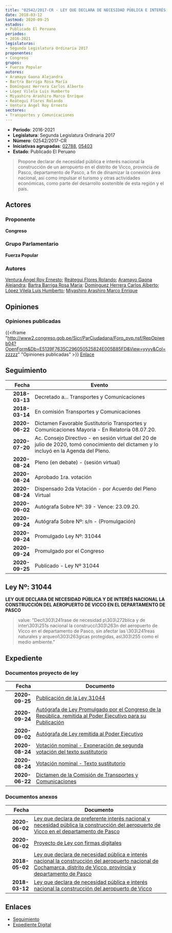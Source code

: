 ```yaml
---
title: "02542/2017-CR - LEY QUE DECLARA DE NECESIDAD PÚBLICA E INTERÉS NACIONAL LA CONSTRUCCIÓN DEL AEROPUERTO DE VICCO"
date: 2018-03-12
lastmod: 2020-09-25
estados:
- Publicado El Peruano
periodos:
- 2016-2021
legislaturas:
- Segunda Legislatura Ordinaria 2017
proponentes:
- Congreso
grupos:
- Fuerza Popular
autores:
- Aramayo Gaona Alejandra
- Bartra Barriga Rosa María
- Domínguez Herrera Carlos Alberto
- López Vilela Luis Humberto
- Miyashiro Arashiro Marco Enrique
- Reátegui Flores Rolando
- Ventura Ángel Roy Ernesto
sectores:
- Transportes y Comunicaciones
---
```

- **Periodo**: 2016-2021
- **Legislatura**: Segunda Legislatura Ordinaria 2017
- **Número**: 02542/2017-CR
- **Iniciativas agrupadas**: [02788](../../02700/02788), [05403](../../05400/05403)
- **Estado**: Publicado El Peruano

> Propone declarar de necesidad pública e interés nacional la construcción de un aeropuerto en el distrito de Vicco, provincia de Pasco, departamento de Pasco, a fin de dinamizar la conexión área nacional, así como impulsar el turismo y otras actividades económicas, como parte del desarrollo sostenible de esta región y el país.


## Actores

### Proponente

**Congreso**

### Grupo Parlamentario

**Fuerza Popular**

### Autores

[Ventura Ángel Roy Ernesto](mailto:mailto:rventura@congreso.gob.pe); [Reátegui Flores Rolando](mailto:mailto:rreategui@congreso.gob.pe); [Aramayo Gaona Alejandra](mailto:mailto:maramayo@congreso.gob.pe); [Bartra Barriga Rosa María](mailto:mailto:rbartra@congreso.gob.pe); [Domínguez Herrera Carlos Alberto](mailto:mailto:cdominguez@congreso.gob.pe); [López Vilela Luis Humberto](mailto:mailto:llopezv@congreso.gob.pe); [Miyashiro Arashiro Marco Enrique](mailto:mailto:mmiyashiro@congreso.gob.pe)

## Opiniones

### Opiniones publicadas

{{<iframe "http://www2.congreso.gob.pe/Sicr/ParCiudadana/Foro_pvp.nsf/RepOpiweb04?OpenForm&Db=E5139F7635C296050525824E005B85FD&View=yyyy&Col=zzzzz" "Opiniones publicadas" >}}
[Enlace](http://www2.congreso.gob.pe/Sicr/ParCiudadana/Foro_pvp.nsf/RepOpiweb04?OpenForm&Db=E5139F7635C296050525824E005B85FD&View=yyyy&Col=zzzzz)


## Seguimiento

| Fecha | Evento |
|------:|--------|
| **2018-03-13** | Decretado a... Transportes y Comunicaciones |
| **2018-03-14** | En comisión Transportes y Comunicaciones |
| **2020-06-22** | Dictamen Favorable Sustitutorio Transportes y Comunicaciones Mayoria - En Relatoría 08.07.20. |
| **2020-07-20** | Ac. Consejo Directivo - en sesión virtual del 20 de julio de 2020, tomó conocimiento del dictamen y lo incluyó en la Agenda del Pleno. |
| **2020-08-24** | Pleno (en debate) - (sesión virtual) |
| **2020-08-24** | Aprobado 1ra. votación |
| **2020-08-24** | Dispensado 2da Votación - por Acuerdo del Pleno Virtual |
| **2020-09-02** | Autógrafa Sobre Nº: 39 - Vence: 23.09.20. |
| **2020-09-24** | Autógrafa Sobre Nº: s/n - (Promulgación) |
| **2020-09-24** | Promulgado Ley Nº: 31044 |
| **2020-09-24** | Promulgado por el Congreso |
| **2020-09-25** | Publicado - Ley Nº 31044 |

## Ley Nº: 31044

**LEY QUE DECLARA DE NECESIDAD PÚBLICA Y DE INTERÉS NACIONAL LA CONSTRUCCIÓN DEL AEROPUERTO DE VICCO EN EL DEPARTAMENTO DE PASCO**

> value: "Decl\303\241rase de necesidad p\303\272blica y de inter\303\251s nacional la construcci\303\263n del aeropuerto de Vicco en el departamento de Pasco, sin afectar las \303\241reas naturales y arqueol\303\263gicas protegidas, as\303\255 como el medio ambiente."


## Expediente

### Documentos proyecto de ley

| Fecha | Documento |
|------:|-----------|
| **2020-09-25** | [Publicación de la Ley 31044](http://www.leyes.congreso.gob.pe/Documentos/2016_2021/ADLP/Normas_Legales/31044-LEY.pdf) |
| **2020-09-24** | [Autógrafa de Ley Promulgado por el Congreso de la República, remitida al Poder Ejecutivo para su Publicación](http://www.leyes.congreso.gob.pe/Documentos/2016_2021/Autografas/Ley_y_de_Resolucion_Legislativa/AU02542-20200924.pdf) |
| **2020-09-02** | [Autógrafa de Ley remitida al Poder Ejecutivo](http://www.leyes.congreso.gob.pe/Documentos/2016_2021/Autografas/Ley_y_de_Resolucion_Legislativa/AU02788_20200902.pdf) |
| **2020-08-24** | [Votación nominal - Exoneración de segunda votación del texto sustitutorio](http://www.leyes.congreso.gob.pe/Documentos/2016_2021/Asistencia_y_Votacion/Proyectos_de_Ley/Votacion_Nominal/VNESVTS02542-20200824.pdf) |
| **2020-08-24** | [Votación nominal - Texto sustitutorio](http://www.leyes.congreso.gob.pe/Documentos/2016_2021/Asistencia_y_Votacion/Proyectos_de_Ley/Votacion_Nominal/VNTS02542-20200824.pdf) |
| **2020-06-22** | [Dictamen de la Comisión de Transportes y Comunicaciones](http://www.leyes.congreso.gob.pe/Documentos/2016_2021/Dictamenes/Proyectos_de_Ley/02542DC23MAY20200622.pdf) |

### Documentos anexos

| Fecha | Documento |
|------:|-----------|
| **2020-06-02** | [Ley que declara de preferente interés nacional y necesidad pública la construcción del aeropuerto de Vicco en el departamento de Pasco](http://www.leyes.congreso.gob.pe/Documentos/2016_2021/Proyectos_de_Ley_y_de_Resoluciones_Legislativas/PL05403_20200602.pdf) |
| **2020-06-02** | [Proyecto de Ley con firmas digitales](http://www.leyes.congreso.gob.pe/Documentos/2016_2021/Proyectos_de_Ley_y_de_Resoluciones_Legislativas/Proyectos_Firmas_digitales/PL05403.pdf) |
| **2018-05-02** | [Ley que declara de necesidad pública e interés nacional la construcción del aeropuerto nacional de Cochamarca, distrito de Vicco, provincia y departamento de Pasco](http://www.leyes.congreso.gob.pe/Documentos/2016_2021/Proyectos_de_Ley_y_de_Resoluciones_Legislativas/PL0277520180424.pdf) |
| **2018-03-12** | [Ley que declara de necesidad pública e interés nacional la construcción del aeropuerto de Vicco](http://www.leyes.congreso.gob.pe/Documentos/2016_2021/Proyectos_de_Ley_y_de_Resoluciones_Legislativas/PL0254220180312..pdf) |

## Enlaces

- [Seguimiento](http://www2.congreso.gob.pe/Sicr/TraDocEstProc/CLProLey2016.nsf/f7fff46988ca05b1052578e100829cc7/33028a6f15ac54680525824e0059d00b?OpenDocument)
- [Expediente Digital](http://www2.congreso.gob.pe/Sicr/TraDocEstProc/Expvirt_2011.nsf/visbusqptramdoc1621/02542?opendocument)

